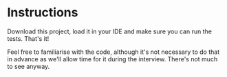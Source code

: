 # Instructions

Download this project, load it in your IDE and make sure you can run the tests.
That's it! 

Feel free to familiarise with the code, although it's not necessary to do that in advance as
we'll allow time for it during the interview. There's not much to see anyway.